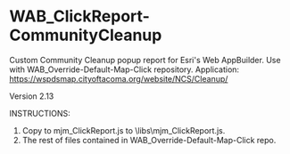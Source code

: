 # WAB_ClickReport-CommunityCleanup
Custom Community Cleanup popup report for Esri's Web AppBuilder. Use with WAB_Override-Default-Map-Click repository. Application: https://wspdsmap.cityoftacoma.org/website/NCS/Cleanup/

Version 2.13

INSTRUCTIONS:

1. Copy to mjm_ClickReport.js to \libs\mjm_ClickReport.js.
2. The rest of files contained in WAB_Override-Default-Map-Click repo.

